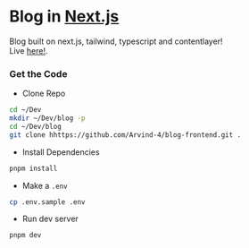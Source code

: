 # Blog in [Next.js](https://nextjs.org)

Blog built on next.js, tailwind, typescript and contentlayer! <br/>
Live [here!](https://blog-arvind11.vercel.app).

### Get the Code

- Clone Repo

```bash
cd ~/Dev
mkdir ~/Dev/blog -p
cd ~/Dev/blog
git clone hhttps://github.com/Arvind-4/blog-frontend.git .
```

- Install Dependencies

```bash
pnpm install
```

- Make a `.env`

```bash
cp .env.sample .env
```

- Run dev server

```bash
pnpm dev
```
